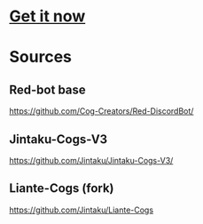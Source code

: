# [Get it now](https://discordapp.com/oauth2/authorize?client_id=303719649818705921&scope=bot)

# Sources

## Red-bot base
https://github.com/Cog-Creators/Red-DiscordBot/

## Jintaku-Cogs-V3
https://github.com/Jintaku/Jintaku-Cogs-V3/

## Liante-Cogs (fork)
https://github.com/Jintaku/Liante-Cogs
